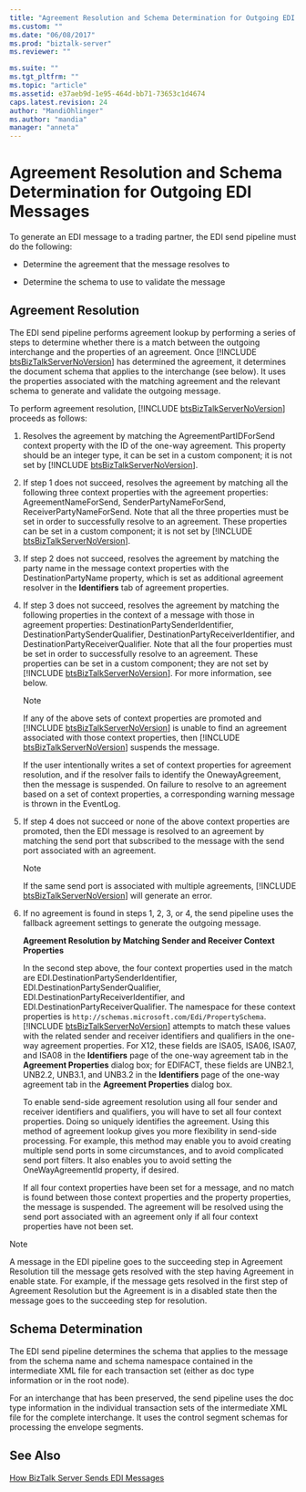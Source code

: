 ```yaml
---
title: "Agreement Resolution and Schema Determination for Outgoing EDI Messages | Microsoft Docs"
ms.custom: ""
ms.date: "06/08/2017"
ms.prod: "biztalk-server"
ms.reviewer: ""

ms.suite: ""
ms.tgt_pltfrm: ""
ms.topic: "article"
ms.assetid: e37aeb9d-1e95-464d-bb71-73653c1d4674
caps.latest.revision: 24
author: "MandiOhlinger"
ms.author: "mandia"
manager: "anneta"
---
```

# Agreement Resolution and Schema Determination for Outgoing EDI Messages
To generate an EDI message to a trading partner, the EDI send pipeline must do the following:  
  
-   Determine the agreement that the message resolves to  
  
-   Determine the schema to use to validate the message  
  
## Agreement Resolution  
 The EDI send pipeline performs agreement lookup by performing a series of steps to determine whether there is a match between the outgoing interchange and the properties of an agreement. Once [!INCLUDE [btsBizTalkServerNoVersion](../includes/btsbiztalkservernoversion-md.md)] has determined the agreement, it determines the document schema that applies to the interchange (see below). It uses the properties associated with the matching agreement and the relevant schema to generate and validate the outgoing message.  
  
 To perform agreement resolution, [!INCLUDE [btsBizTalkServerNoVersion](../includes/btsbiztalkservernoversion-md.md)] proceeds as follows:  
  
1. Resolves the agreement by matching the AgreementPartIDForSend context property with the ID of the one-way agreement. This property should be an integer type, it can be set in a custom component; it is not set by [!INCLUDE [btsBizTalkServerNoVersion](../includes/btsbiztalkservernoversion-md.md)].  
  
2. If step 1 does not succeed, resolves the agreement by matching all the following three context properties with the agreement properties: AgreementNameForSend, SenderPartyNameForSend, ReceiverPartyNameForSend. Note that all the three properties must be set in order to successfully resolve to an agreement. These properties can be set in a custom component; it is not set by [!INCLUDE [btsBizTalkServerNoVersion](../includes/btsbiztalkservernoversion-md.md)].  
  
3. If step 2 does not succeed, resolves the agreement by matching the party name in the message context properties with the DestinationPartyName property, which is set as additional agreement resolver in the **Identifiers** tab of agreement properties.  
  
4. If step 3 does not succeed, resolves the agreement by matching the following properties in the context of a message with those in agreement properties: DestinationPartySenderIdentifier, DestinationPartySenderQualifier, DestinationPartyReceiverIdentifier, and DestinationPartyReceiverQualifier. Note that all the four properties must be set in order to successfully resolve to an agreement. These properties can be set in a custom component; they are not set by [!INCLUDE [btsBizTalkServerNoVersion](../includes/btsbiztalkservernoversion-md.md)]. For more information, see below.  
  
   > [!NOTE]
   >  If any of the above sets of context properties are promoted and [!INCLUDE [btsBizTalkServerNoVersion](../includes/btsbiztalkservernoversion-md.md)] is unable to find an agreement associated with those context properties, then [!INCLUDE [btsBizTalkServerNoVersion](../includes/btsbiztalkservernoversion-md.md)] suspends the message.  
   > 
   >  If the user intentionally writes a set of context properties for agreement resolution, and if the resolver fails to identify the OnewayAgreement, then the message is suspended. On failure to resolve to an agreement based on a set of context properties, a corresponding warning message is thrown in the EventLog.  
  
5. If step 4 does not succeed or none of the above context properties are promoted, then the EDI message is resolved to an agreement by matching the send port that subscribed to the message with the send port associated with an agreement.  
  
   > [!NOTE]
   >  If the same send port is associated with multiple agreements, [!INCLUDE [btsBizTalkServerNoVersion](../includes/btsbiztalkservernoversion-md.md)] will generate an error.  
  
6. If no agreement is found in steps 1, 2, 3, or 4, the send pipeline uses the fallback agreement settings to generate the outgoing message.  
  
   **Agreement Resolution by Matching Sender and Receiver Context Properties**  
  
   In the second step above, the four context properties used in the match are EDI.DestinationPartySenderIdentifier, EDI.DestinationPartySenderQualifier, EDI.DestinationPartyReceiverIdentifier, and EDI.DestinationPartyReceiverQualifier. The namespace for these context properties is `http://schemas.microsoft.com/Edi/PropertySchema`. [!INCLUDE [btsBizTalkServerNoVersion](../includes/btsbiztalkservernoversion-md.md)] attempts to match these values with the related sender and receiver identifiers and qualifiers in the one-way agreement properties. For X12, these fields are ISA05, ISA06, ISA07, and ISA08 in the <strong>Identifiers</strong> page of the one-way agreement tab in the <strong>Agreement Properties</strong> dialog box; for EDIFACT, these fields are UNB2.1, UNB2.2, UNB3.1, and UNB3.2 in the <strong>Identifiers</strong> page of the one-way agreement tab in the <strong>Agreement Properties</strong> dialog box.  
  
   To enable send-side agreement resolution using all four sender and receiver identifiers and qualifiers, you will have to set all four context properties. Doing so uniquely identifies the agreement. Using this method of agreement lookup gives you more flexibility in send-side processing. For example, this method may enable you to avoid creating multiple send ports in some circumstances, and to avoid complicated send port filters. It also enables you to avoid setting the OneWayAgreementId property, if desired.  
  
   If all four context properties have been set for a message, and no match is found between those context properties and the property properties, the message is suspended. The agreement will be resolved using the send port associated with an agreement only if all four context properties have not been set.  
  
> [!NOTE]
>  A message in the EDI pipeline goes to the succeeding step in Agreement Resolution till the message gets resolved with the step having Agreement in enable state. For example, if the message gets resolved in the first step of Agreement Resolution but the Agreement is in a disabled state then the message goes to the succeeding step for resolution.  
  
## Schema Determination  
 The EDI send pipeline determines the schema that applies to the message from the schema name and schema namespace contained in the intermediate XML file for each transaction set (either as doc type information or in the root node).  
  
 For an interchange that has been preserved, the send pipeline uses the doc type information in the individual transaction sets of the intermediate XML file for the complete interchange. It uses the control segment schemas for processing the envelope segments.  
  
## See Also  
 [How BizTalk Server Sends EDI Messages](../core/how-biztalk-server-sends-edi-messages.md)